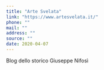 ```yaml
---
title: "Arte Svelata"
link: "https://www.artesvelata.it/"
phone: ""
mail: ""
address: ""
source: ""
date: 2020-04-07
---
```


Blog dello storico Giuseppe Nifosì
